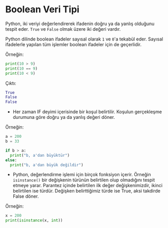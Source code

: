 # Boolean Veri Tipi
Python, iki veriyi değerlendirerek ifadenin doğru ya da yanlış olduğunu tespit eder. `True` ve `False` olmak üzere iki değeri vardır.

Python dilinde boolean ifadeler sayısal olarak `1` ve `0`'a tekabül eder. Sayısal ifadelerle yapılan tüm işlemler boolean ifadeler için de geçerlidir.

Örneğin:
```python
print(10 > 9)
print(10 == 9)
print(10 < 9)
```
Çıktı:
```python
True
False
False
```
- Her zaman IF deyimi içerisinde bir koşul belirtilir. Koşulun gerçekleşme durumuna göre doğru ya da yanlış değeri döner.

Örneğin:
```python
a = 200
b = 33

if b > a:
  print("b, a'dan büyüktür")
else:
  print("b, a'dan büyük değildir")
```

- Python, değerlendirme işlemi için birçok fonksiyon içerir. Örneğin `isinstance()` bir değişkenin türünün belirtilen olup olmadığını tespit etmeye yarar.
Parantez içinde belirtilen ilk değer değişkenimizdir, ikinci belirtilen ise türdür. Değişken belirttiğimiz türde ise True, aksi takdirde False döner.

Örneğin:
```python
x = 200
print(isinstance(x, int))
```







